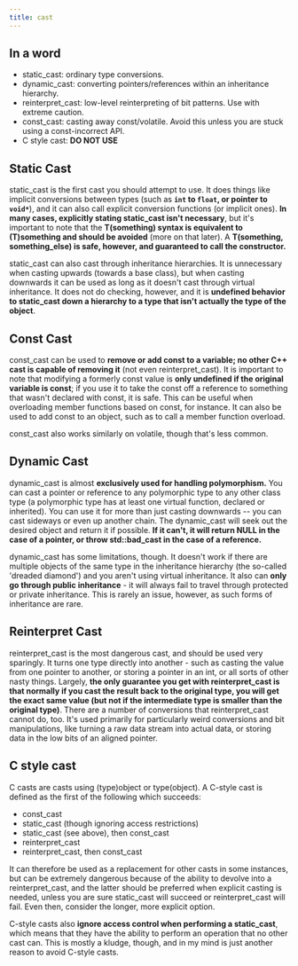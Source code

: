 ```yaml
---
title: cast
---
```


## In a word

* static_cast: ordinary type conversions.
* dynamic_cast: converting pointers/references within an inheritance hierarchy.
* reinterpret_cast: low-level reinterpreting of bit patterns.
Use with extreme caution.
* const_cast: casting away const/volatile.
Avoid this unless you are stuck using a const-incorrect API.
* C style cast: **DO NOT USE**

## Static Cast

static_cast is the first cast you should attempt to use.
It does things like implicit conversions between types
(such as **`int` to `float`, or pointer to `void*`**),
and it can also call explicit conversion functions (or implicit ones).
**In many cases, explicitly stating static_cast isn't necessary**,
but it's important to note that the **T(something) syntax is equivalent to (T)something
and should be avoided** (more on that later).
A **T(something, something_else) is safe, however,
and guaranteed to call the constructor.**

static_cast can also cast through inheritance hierarchies.
It is unnecessary when casting upwards (towards a base class),
but when casting downwards it can be used as long as it doesn't cast through virtual inheritance.
It does not do checking, however,
and it is **undefined behavior to static_cast down a hierarchy to a type that isn't actually the type of the object**.

## Const Cast

const_cast can be used to **remove or add const to a variable;
no other C++ cast is capable of removing it** (not even reinterpret_cast).
It is important to note that modifying a formerly const value is **only undefined if the original variable is const**;
if you use it to take the const off a reference to something that wasn't declared with const,
it is safe.
This can be useful when overloading member functions based on const, for instance.
It can also be used to add const to an object,
such as to call a member function overload.

const_cast also works similarly on volatile,
though that's less common.

## Dynamic Cast

dynamic_cast is almost **exclusively used for handling polymorphism.**
You can cast a pointer or reference to any polymorphic type to any other class type
(a polymorphic type has at least one virtual function, declared or inherited).
You can use it for more than just casting downwards -- you can cast sideways or even up another chain.
The dynamic_cast will seek out the desired object and return it if possible.
**If it can't, it will return NULL in the case of a pointer,
or throw std::bad_cast in the case of a reference.**

dynamic_cast has some limitations, though.
It doesn't work if there are multiple objects of the same type in the inheritance hierarchy
(the so-called 'dreaded diamond') and you aren't using virtual inheritance.
It also can **only go through public inheritance** -
it will always fail to travel through protected or private inheritance.
This is rarely an issue, however, as such forms of inheritance are rare.

## Reinterpret Cast

reinterpret_cast is the most dangerous cast, and should be used very sparingly.
It turns one type directly into another -
such as casting the value from one pointer to another,
or storing a pointer in an int, or all sorts of other nasty things.
Largely, **the only guarantee you get with reinterpret_cast is that normally if you cast the result back to the original type,
you will get the exact same value (but not if the intermediate type is smaller than the original type)**.
There are a number of conversions that reinterpret_cast cannot do, too.
It's used primarily for particularly weird conversions and bit manipulations,
like turning a raw data stream into actual data,
or storing data in the low bits of an aligned pointer.

## C style cast

C casts are casts using (type)object or type(object).
A C-style cast is defined as the first of the following which succeeds:

* const_cast
* static_cast (though ignoring access restrictions)
* static_cast (see above), then const_cast
* reinterpret_cast
* reinterpret_cast, then const_cast

It can therefore be used as a replacement for other casts in some instances,
but can be extremely dangerous because of the ability to devolve into a reinterpret_cast,
and the latter should be preferred when explicit casting is needed,
unless you are sure static_cast will succeed or reinterpret_cast will fail.
Even then, consider the longer, more explicit option.

C-style casts also **ignore access control when performing a static_cast**,
which means that they have the ability to perform an operation that no other cast can.
This is mostly a kludge, though,
and in my mind is just another reason to avoid C-style casts.
